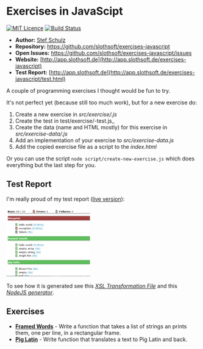 # Exercises in JavaScipt

[![MIT Licence](https://img.shields.io/github/license/jenkinsci/java-client-api.svg?label=License)](http://opensource.org/licenses/MIT) [![Build Status](https://travis-ci.org/slothsoft/exercises-javascript.svg?branch=master)](https://travis-ci.org/slothsoft/exercises-javascript)

- **Author:** [Stef Schulz](mailto:s.schulz@slothsoft.de)
- **Repository:** <https://github.com/slothsoft/exercises-javascript>
- **Open Issues:** <https://github.com/slothsoft/exercises-javascript/issues>
- **Website:** [http://app.slothsoft.de](http://app.slothsoft.de/exercises-javascript)
- **Test Report:** [http://app.slothsoft.de](http://app.slothsoft.de/exercises-javascript/test.html)

A couple of programming exercises I thought would be fun to try.

It's not perfect yet (because still too much work), but for a new exercise do:

1. Create a new exercise in _src/exercise/<exercise>.js_
1. Create the test in test/exercise/<exercise>-test.js_
1. Create the data (name and HTML mostly) for this exercise in  _src/exercise-data/<exercise>.js_
1. Add an implementation of your exercise to _src/exercise-data.js_
1. Add the copied exercise file as a script to the _index.html_

Or you can use the script `node script/create-new-exercise.js` which does everything but the last step for you. 



## Test Report

I'm really proud of my test report ([live version](http://app.slothsoft.de/exercises-javascript/test.html)):

![test-report](readme/test-report.png)

To see how it is generated see this _[XSL Transformation File](script/test-report.xsl)_ and this _[NodeJS generator](script/generate-test-report.js)_.



## Exercises

- **[Framed Words](http://app.slothsoft.de/exercises-javascript/?exercise=framed-words)** - Write a function that takes a list of strings an prints them, one per line, in a rectangular frame.
- **[Pig Latin](http://app.slothsoft.de/exercises-javascript/?exercise=pig-latin)** - Write function that translates a text to Pig Latin and back.
